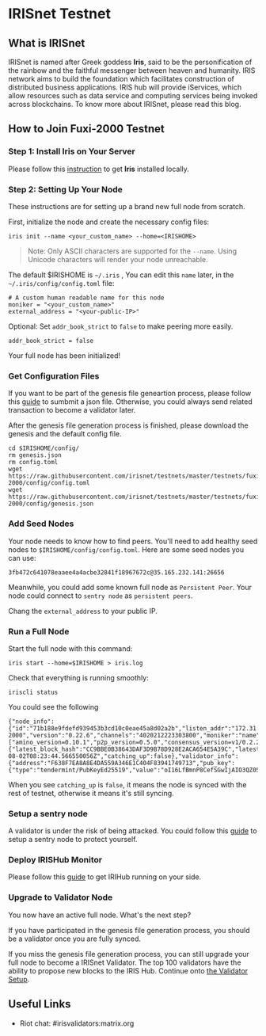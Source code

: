 # IRISnet Testnet

## What is IRISnet

IRISnet is named after Greek goddess **Iris**, said to be the personification of the rainbow and the faithful messenger between heaven and humanity. IRIS network aims to build the foundation which facilitates construction of distributed business applications. IRIS hub will provide iServices, which allow resources such as data service and computing services being invoked across blockchains. To know more about IRISnet, please read this blog.

## How to Join Fuxi-2000 Testnet

### Step 1: Install Iris on Your Server

Please follow this [instruction](https://github.com/kidinamoto01/testnets-1/blob/master/testnets/docs/install%20iris.md) to get **Iris** installed locally.


### Step 2: Setting Up Your Node

These instructions are for setting up a brand new full node from scratch.

First, initialize the node and create the necessary config files:

```
iris init --name <your_custom_name> --home=<IRISHOME>
```

> Note: Only ASCII characters are supported for the `--name`. Using Unicode characters will render your node unreachable. 

The default \$IRISHOME is `~/.iris` , You can edit this `name` later, in the `~/.iris/config/config.toml` file:

```
# A custom human readable name for this node
moniker = "<your_custom_name>"
external_address = "<your-public-IP>"
```


Optional:
Set `addr_book_strict` to `false` to make peering more easily. 

```
addr_book_strict = false
```
Your full node has been initialized! 

### Get Configuration Files

If you want to be part of the genesis file geneartion process, please follow this [guide](https://github.com/kidinamoto01/testnets-1/blob/master/testnets/docs/Genesis%20Generation%20Process.md) to sumbmit a json file. Otherwise, you could always send related transaction to become a validator later. 

After the genesis file generation process is finished, please download the genesis and the default config file. 

```
cd $IRISHOME/config/
rm genesis.json
rm config.toml
wget https://raw.githubusercontent.com/irisnet/testnets/master/testnets/fuxi-2000/config/config.toml
wget https://raw.githubusercontent.com/irisnet/testnets/master/testnets/fuxi-2000/config/genesis.json
```

### Add Seed Nodes

Your node needs to know how to find peers. You'll need to add healthy seed nodes to `$IRISHOME/config/config.toml`. Here are some seed nodes you can use:

```
3fb472c641078eaaee4a4acbe32841f18967672c@35.165.232.141:26656
```

Meanwhile, you could add some known full node as `Persistent Peer`. Your node could connect to `sentry node` as `persistent peers`. 


Chang the `external_address` to your public IP.


### Run a Full Node

Start the full node with this command:

```
iris start --home=$IRISHOME > iris.log
```

Check that everything is running smoothly:

```
iriscli status
```
You could see the following 
```
{"node_info":{"id":"71b188e9fdefd939453b3cd10c0eae45a8d02a2b","listen_addr":"172.31.0.190:26656","network":"fuxi-2000","version":"0.22.6","channels":"4020212223303800","moniker":"name","other":["amino_version=0.10.1","p2p_version=0.5.0","consensus_version=v1/0.2.2","rpc_version=0.7.0/3","tx_index=on","rpc_addr=tcp://0.0.0.0:26657"]},"sync_info":{"latest_block_hash":"CC9BBE0B38643DAF3D9B78D928E2ACA654E5A39C","latest_app_hash":"56B9228A97D5B85BFDBEE020E597D45D427ABC43","latest_block_height":"30048","latest_block_time":"2018-08-02T08:23:44.566550056Z","catching_up":false},"validator_info":{"address":"F638F7EA8A8E4DA559A346E1C404F83941749713","pub_key":{"type":"tendermint/PubKeyEd25519","value":"oI16LfBmnP8CefSGwIjAIO3QZ05xwB1+s4oPIQ3Yaag="},"voting_power":"10"}}
```
When you see `catching_up` is `false`, it means the node is synced with the rest of testnet, otherwise it means it's still syncing.

### Setup a sentry node

A validator is under the risk of being attacked. You could follow this [guide](https://github.com/irisnet/testnets/blob/master/testnets/docs/Setup%20A%20Sentry%20Node.md) to setup a sentry node to protect yourself.

### Deploy IRISHub Monitor

Please follow this [guide](https://github.com/irisnet/testnets/blob/master/testnets/docs/Deploy%20IRISHUB%20monitor.md) to get IRIHub running on your side.


### Upgrade to Validator Node

You now have an active full node. What's the next step? 

If you have participated in the genesis file generation process, you should be a validator once you are fully synced. 

If you miss the genesis file generation process, you can still upgrade your full node to become a IRISnet Validator. The top 100 validators have the ability to propose new blocks to the IRIS Hub. Continue onto [the Validator Setup](https://github.com/kidinamoto01/testnets-1/blob/master/testnets/docs/Setup%20A%20Validator%20Node.md).


##  Useful Links

* Riot chat: #irisvalidators:matrix.org
